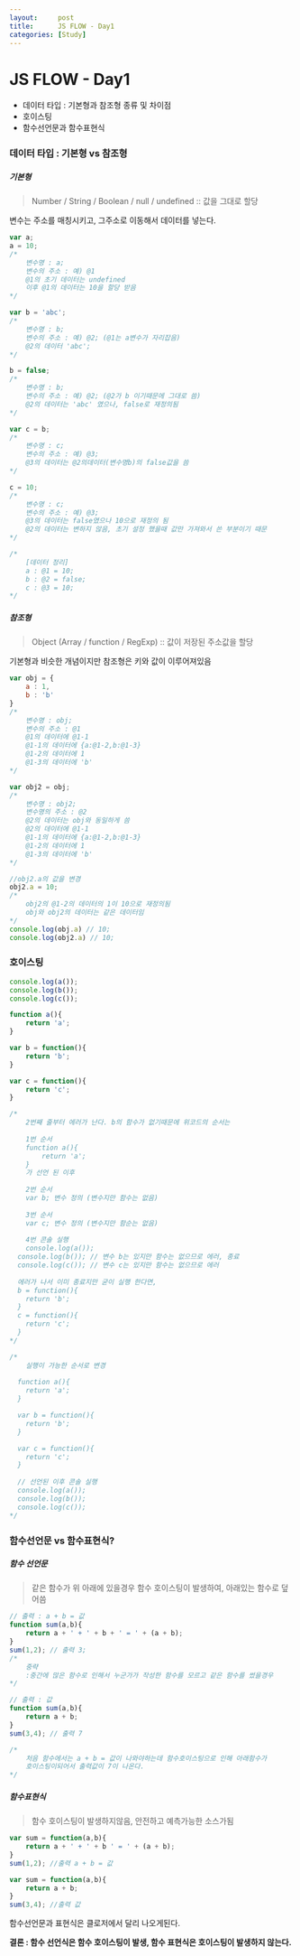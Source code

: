 ```yaml
---
layout:     post
title:      JS FLOW - Day1
categories: [Study]
---
```


# JS FLOW - Day1

- 데이터 타입 : 기본형과 참조형 종류 및 차이점
- 호이스팅
- 함수선언문과 함수표현식



### 데이터 타입 : 기본형 vs 참조형 

##### 기본형 

> Number / String / Boolean / null / undefined :: 값을 그대로 할당

변수는 주소를 매칭시키고, 그주소로 이동해서 데이터를 넣는다.

```javascript
var a;
a = 10;
/*
	변수명 : a;
	변수의 주소 : 예) @1
	@1의 초기 데이터는 undefined
	이후 @1의 데이터는 10을 할당 받음
*/

var b = 'abc';
/*
	변수명 : b;
	변수의 주소 : 예) @2; (@1는 a변수가 자리잡음)
	@2의 데이터 'abc';
*/

b = false;
/*
	변수명 : b;
	변수의 주소 : 예) @2; (@2가 b 이기때문에 그대로 씀)
	@2의 데이터는 'abc' 였으나, false로 재정의됨
*/

var c = b;
/*
	변수명 : c;
	변수의 주소 : 예) @3; 
	@3의 데이터는 @2의데이터(변수명b)의 false값을 씀
*/

c = 10;
/*
	변수명 : c;
	변수의 주소 : 예) @3;
	@3의 데이터는 false였으나 10으로 재정의 됨
	@2의 데이터는 변하지 않음, 초기 설정 했을때 값만 가져와서 쓴 부분이기 때문
*/

/*
	[데이터 정리]
	a : @1 = 10;
	b : @2 = false;
	c : @3 = 10;
*/

```



##### 참조형

> Object (Array / function / RegExp) :: 값이 저장된 주소값을 할당

기본형과 비슷한 개념이지만 참조형은 키와 값이 이루어져있음

```javascript
var obj = {
	a : 1,
	b : 'b'
}
/*
	변수명 : obj;
	변수의 주소 : @1
	@1의 데이터에 @1-1 
	@1-1의 데이터에 {a:@1-2,b:@1-3}
	@1-2의 데이터에 1
	@1-3의 데이터에 'b'
*/

var obj2 = obj;
/*
	변수명 : obj2;
	변수명의 주소 : @2
	@2의 데이터는 obj와 동일하게 씀
	@2의 데이터에 @1-1 
	@1-1의 데이터에 {a:@1-2,b:@1-3}
	@1-2의 데이터에 1
	@1-3의 데이터에 'b'
*/

//obj2.a의 값을 변경
obj2.a = 10;
/*
	obj2의 @1-2의 데이터의 1이 10으로 재정의됨
	obj와 obj2의 데이터는 같은 데이터임
*/
console.log(obj.a) // 10;
console.log(obj2.a) // 10;

```



### 호이스팅

```javascript
console.log(a());
console.log(b());
console.log(c());

function a(){
	return 'a';
}

var b = function(){
	return 'b';
}

var c = function(){
	return 'c';
}

/*
	2번째 줄부터 에러가 난다. b의 함수가 없기때문에 위코드의 순서는
	
	1번 순서
	function a(){
		return 'a';
	}
	가 선언 된 이후
	
	2번 순서
	var b; 변수 정의 (변수지만 함수는 없음)
	
	3번 순서 
	var c; 변수 정의 (변수지만 함순는 없음)
	
	4번 콘솔 실행
	console.log(a());
  console.log(b()); // 변수 b는 있지만 함수는 없으므로 에러, 종료
  console.log(c()); // 변수 c는 있지만 함수는 없으므로 에러
  
  에러가 나서 이미 종료지만 굳이 실행 한다면,
  b = function(){
  	return 'b';
  }
  c = function(){
  	return 'c';
  }
*/

/*
	실행이 가능한 순서로 변경
	
  function a(){
    return 'a';
  }

  var b = function(){
    return 'b';
  }

  var c = function(){
    return 'c';
  }
  
  // 선언된 이후 콘솔 실행
  console.log(a());
  console.log(b());
  console.log(c());
*/
```



### 함수선언문 vs 함수표현식?

##### 함수 선언문

> 같은 함수가 위 아래에 있을경우 함수 호이스팅이 발생하여, 아래있는 함수로 덮어씀

```javascript
// 출력 : a + b = 값
function sum(a,b){
	return a + ' + ' + b + ' = ' + (a + b);
}
sum(1,2); // 출력 3;
/*
	중략
	:중간에 많은 함수로 인해서 누군가가 작성한 함수를 모르고 같은 함수를 썼을경우
*/

// 출력 : 값
function sum(a,b){
	return a + b;
}
sum(3,4); // 출력 7

/*
	처음 함수에서는 a + b = 값이 나와야하는데 함수호이스팅으로 인해 아래함수가
	호이스팅이되어서 출력값이 7이 나온다.
*/
```

##### 함수표현식

> 함수 호이스팅이 발생하지않음, 안전하고 예측가능한 소스가됨

```javascript
var sum = function(a,b){
	return a + ' + ' + b ' = ' + (a + b);
}
sum(1,2); //출력 a + b = 값 

var sum = function(a,b){
	return a + b;
}
sum(3,4); //출력 값

```

함수선언문과 표현식은 클로저에서 달리 나오게된다.

**결론 : 함수 선언식은 함수 호이스팅이 발생, 함수 표현식은 호이스팅이 발생하지 않는다.**

